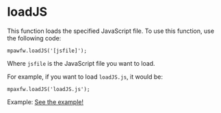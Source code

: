 # loadJS
This function loads the specified JavaScript file. To use this function, use the following code:

`mpawfw.loadJS('[jsfile]');`

Where `jsfile` is the JavaScript file you want to load.

For example, if you want to load `loadJS.js`, it would be:

`mpaxfw.loadJS('loadJS.js');`

Example: <a href="documentation/functions/examples/loadJS/loadJS.html">See the example!</a>